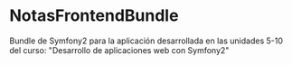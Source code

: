 NotasFrontendBundle
===================

Bundle de Symfony2 para la aplicación desarrollada en las unidades 5-10 del curso: "Desarrollo de aplicaciones web con Symfony2"